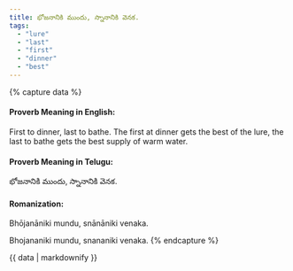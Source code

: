 ```yaml
---
title: భోజనానికి ముందు, స్నానానికి వెనక.
tags:
  - "lure"
  - "last"
  - "first"
  - "dinner"
  - "best"
---
```


{% capture data %}
#### Proverb Meaning in English:
First to dinner, last to bathe.
The first at dinner gets the best of the lure, the last to bathe gets the best supply of warm water.

#### Proverb Meaning in Telugu:
భోజనానికి ముందు, స్నానానికి వెనక.

#### Romanization:
Bhōjanāniki mundu, snānāniki venaka.

Bhojananiki mundu, snananiki venaka.
{% endcapture %}

{{ data | markdownify }}

